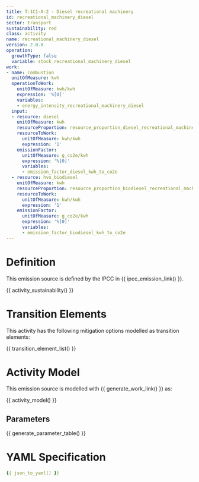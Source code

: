 ```yaml
---
title: T-1C1-A-2 - Diesel recreational machinery
id: recreational_machinery_diesel
sector: transport
sustainability: red
class: activity
name: recreational_machinery_diesel
version: 2.0.0
operation:
  growthType: false
  variable: stock_recreational_machinery_diesel
work:
- name: combustion
  unitOfMeasure: kwh
  operationToWork:
    unitOfMeasure: kwh/kwh
    expression: '%[0]'
    variables:
    - energy_intensity_recreational_machinery_diesel
  input:
  - resource: diesel
    unitOfMeasure: kwh
    resourceProportion: resource_proportion_diesel_recreational_machinery
    resourceToWork:
      unitOfMeasure: kwh/kwh
      expression: '1'
    emissionFactor:
      unitOfMeasure: g_co2e/kwh
      expression: '%[0]'
      variables:
      - emission_factor_diesel_kwh_to_co2e
  - resource: hvo_biodiesel
    unitOfMeasure: kwh
    resourceProportion: resource_proportion_biodiesel_recreational_machinery
    resourceToWork:
      unitOfMeasure: kwh/kwh
      expression: '1'
    emissionFactor:
      unitOfMeasure: g_co2e/kwh
      expression: '%[0]'
      variables:
      - emission_factor_biodiesel_kwh_to_co2e
---
```

# Definition
This emission source is defined by the IPCC in {{ ipcc_emission_link() }}.


{{ activity_sustainability() }}

# Transition Elements

This activity has the following mitigation options modelled as transition elements:

{{ transition_element_list() }}

# Activity Model
This emission source is modelled with {{ generate_work_link() }} as:

{{ activity_model() }}

## Parameters

{{ generate_parameter_table() }}

# YAML Specification

```yaml
{{ json_to_yaml() }}
```
